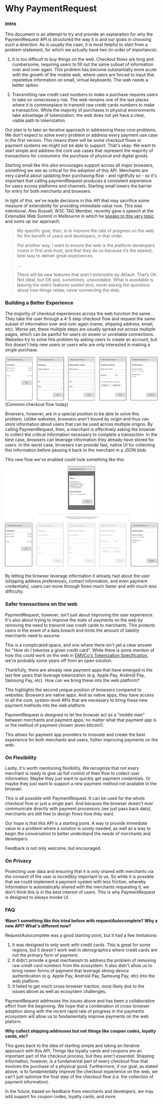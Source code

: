 # Why PaymentRequest

### Intro

This document is an attempt to try and provide an explanation for why the PaymentRequest API is structured the way it is and our goals in choosing such a direction. As is usually the case, it is most helpful to start from a problem statement, for which we actually have two (in order of importance):

1. It is too difficult to buy things on the web. Checkout flows are long and cumbersome, requiring users to fill out the same subset of information over and over again. This problem has become substantially more acute with the growth of the mobile web, where users are forced to input this repetetive information on small, virtual keyboards. The web needs a better option.

2. Transmitting raw credit card numbers to make a purchase requires users to take on unnecessary risk. The web remains one of the last places where it is commonplace to transmit raw credit cards numbers to make a transaction. While the majority of purchases in physical environments take advantage of tokenization, the web does not yet have a clear, viable path to tokenization. 

Our plan is to take an iterative approach in addressing these core problems. We don't expect to solve every problem or address every payment use case in the first version. This means there will be some checkout flows or payment systems we might not be able to support. That's okay. We want to start simple and address the core use cases that represent the majority of transactions for consumers: the purchase of physical and digital goods.

Starting small like this also encourages support across all major browsers, something we see as critical for the adoption of this API. Merchants are very careful about updating their purchasing flow - and rightfully so - so it's important that calling paymentRequest produces a consistent experience for users across platforms and channels. Starting small lowers the barrier for entry for both merchants and browsers.

In light of this, we've made decisions in this API that may sacrifice some measure of extensbility for providing immediate value now. This was intentional. Alex Russell, W3C TAG Member, recently gave a speech at the Extensible Web Summit in Melbourne in which he [speaks to this very topic](https://infrequently.org/2016/01/ews-melbourne/) and sums up our approach:

> My specific goal, then, is to improve the rate of progress on the web for the benefit of users and developers, in that order.

> Put another way, I want to ensure the web is the platform developers invest in first and most, and that they do so because it’s the easiest, best way to deliver great experiences.

> ...

> There will be new features that aren’t extensible by default. That’s OK. Not ideal, but OK and, sometimes, unavoidable. What is avoidable is leaving the web’s features sealed shut, never asking the questions about how things relate; never connecting the dots.

### Building a Better Experience

The majority of checkout experiences across the web function the same. They take the user through a 4-5 step checkout flow and request the same subset of information over and over again (name, shipping address, email, etc). Worse yet, these multiple steps are usually spread out across multiple pages, which can be painful for users on slower or unreliable connections. Websites try to solve this problem by asking users to create an account, but this doesn't help new users or users who are only interested in making a single purchase.

![Current standard checkout flow](./images/standard-checkout-flow.png)
(Common checkout flow today)

Browsers, however, are in a special position to be able to solve this problem. Unlike websites, browsers aren't bound by origin and thus can store information about users that can be used across multiple origins. By calling PaymentRequest, then, a merchant is effectively asking the browser to collect the critical information necessary to complete a transaction. In the best case, browsers can leverage information they already have stored for users. In the worst case, browsers can provide fast, native UI for collecting this information before passing it back to the merchant in a JSON blob.

This new flow we've enabled could look something like this:

![Current standard checkout flow](./images/new-checkout-flow.png)

By letting the browser leverage information it already had about the user (shipping address preferences, contact information, and even payment credentials), users can move through flows much faster and with much less difficulty.

### Safer transactions on the web

PaymentRequest, however, isn't just about improving the user experience. It's also about trying to improve the state of payments on the web by removing the need to transmit raw credit cards to merchants. This protects users in the event of a data breach and limits the amount of liability merchants need to assume.

This is a complicated space, and one where there isn't yet a clear answer for "How do I tokenize a given credit card". While there is some mention of how this could work on the web in [EMVCo's Tokenization Specification](https://www.emvco.com/specifications.aspx?id=263), we're probably some years off from an open solution.

Thankfully, there are already new payment apps that have emerged in the last few years that leverage tokenization (e.g. Apple Pay, Android Pay, Samsung Pay, etc). How can we bring these into the web platform?

This highlights the second unique position of browsers compared to websites: Browsers are native apps. And as native apps, they have access to all the core, system-level APIs that are necessary to bring these new payment methods into the web platform.

PaymentRequest is designed to let the browser act as a "middle man" between merchants and payment apps, no matter what that payment app is or the method of payment chosen (even bitcoin!).

This allows for payment app providers to innovate and create the best experience for both merchants and users, futher improving payments on the web.

### On Flexibility

Lastly, it's worth mentioning flexibility. We recognize that not every merchant is ready to give up full control of their flow to collect user information. Maybe they just want to quickly get payment credentials. Or maybe they just want to support a new payment method not available in the browser.

This is all possible with PaymentRequest. It can be used for the whole checkout flow or just a single part. And because the browser doesn't ever communicate directly with payment processors (we just pass back data), merchants are still free to design flows how they want.

Our hope is that this API is a starting point. A way to provide immediate value to a problem where a solution is sorely needed, as well as a way to begin the conversation to better understand the needs of merchants and developers.

Feedback is not only welcome, but encouraged.

### On Privacy

Protecting user data and ensuring that it is only shared with merchants via the consent of the user is incredibly important to us. So while it is possible that we could implement a payment system with less friction, whereby information is automatically shared with the merchants requesting it, we don't think this is in the best interest of users. This is why PaymentRequest is designed to always invoke UI.

### FAQ

**Wasn't something like this tried before with requestAutocomplete? Why a new API? What's different now?**

RequestAutocomplete was a good starting point, but it had a few limitations:

1. It was designed to only work with credit cards. This is great for some regions, but it doesn't work well in demographics where credit cards are not the primary form of payment.
2. It didn't provide a great mechanism to address the problem of removing raw credit card numbers from the ecosystem. It also didn't allow us to bring newer forms of payment that leverage strong device authentication (e.g. Apple Pay, Android Pay, Samsung Pay, etc) into the web platform.
3. It failed to get much cross-browser traction, most likely due to the issues above as well as ecosystem challenges.

PaymentRequest addresses the issues above and has been a collaborative effort from the beginning. We hope that a combination of cross-browser adoption along with the recent rapid rate of progress in the payments ecosystem will allow us to fundamentally improve payments on the web plaform.

**Why collect shipping addresses but not things like coupon codes, loyalty cards, etc?**

This goes back to the idea of starting simple and taking an iterative approach with this API. Things like loyalty cards and coupons are an important part of the checkout process, but they aren't *essential.* Shipping information, however, is a fundamental part of every checkout flow that involves the purchase of a physical good. Furthermore, if our goal, as stated above, is to fundamentally improve the checkout experience on the web, we can't just optimize the final step of the checkout flow (i.e. the collection of payment information).

In the future, based on feedback from merchants and developers, we may add support for coupon codes, loyalty cards, and more.
